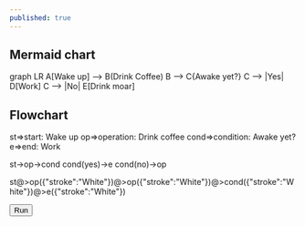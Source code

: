 ```yaml
---
published: true
---
```

## Mermaid chart

<div class="mermaid">
  graph LR
  A[Wake up] --> B(Drink Coffee)
	B --> C{Awake yet?}
	C --> |Yes| D[Work]
	C --> |No| E[Drink moar]
</div>

## Flowchart
<body>
<div class="code">
st=>start: Wake up
op=>operation: Drink coffee
cond=>condition: Awake yet?
e=>end: Work

st->op->cond
cond(yes)->e
cond(no)->op
  
st@>op({"stroke":"White"})@>op({"stroke":"White"})@>cond({"stroke":"White"})@>e({"stroke":"White"})
</div>
        <div><button id="run" type="button">Run</button></div>
        <div id="canvas"></div>
</body>